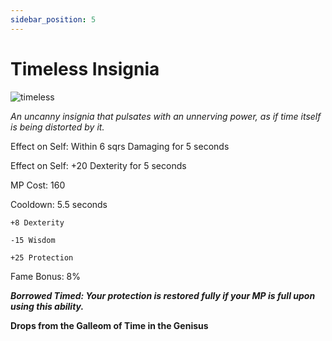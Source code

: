 ```yaml
---
sidebar_position: 5
---
```


# Timeless Insignia

![timeless](https://vwiki.valorserver.com/api/item/picture/timeless%20insignia)

<i>An uncanny insignia that pulsates with an unnerving power, as if time itself is being distorted by it.</i>

Effect on Self: Within 6 sqrs Damaging for 5 seconds

Effect on Self: +20 Dexterity for 5 seconds

MP Cost: 160

Cooldown: 5.5 seconds

    +8 Dexterity
    
    -15 Wisdom
    
    +25 Protection

Fame Bonus: 8%

***Borrowed Timed: Your protection is restored fully if your MP is full upon using this ability.***

**Drops from the Galleom of Time in the Genisus**
